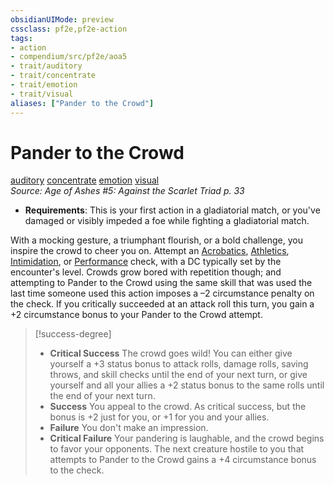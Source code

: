 ```yaml
---
obsidianUIMode: preview
cssclass: pf2e,pf2e-action
tags:
- action
- compendium/src/pf2e/aoa5
- trait/auditory
- trait/concentrate
- trait/emotion
- trait/visual
aliases: ["Pander to the Crowd"]
---
```

# Pander to the Crowd
[auditory](rules/traits/auditory.md "Auditory Effect Trait")  [concentrate](rules/traits/concentrate.md "Concentrate Action & Ability Trait")  [emotion](rules/traits/emotion.md "Emotion Effect Trait")  [visual](rules/traits/visual.md "Visual Effect Trait")  
*Source: Age of Ashes #5: Against the Scarlet Triad p. 33*  

- **Requirements**: This is your first action in a gladiatorial match, or you've damaged or visibly impeded a foe while fighting a gladiatorial match.

With a mocking gesture, a triumphant flourish, or a bold challenge, you inspire the crowd to cheer you on. Attempt an [Acrobatics](compendium/skills.md#Acrobatics), [Athletics](compendium/skills.md#Athletics), [Intimidation](compendium/skills.md#Intimidation), or [Performance](compendium/skills.md#Performance) check, with a DC typically set by the encounter's level. Crowds grow bored with repetition though; and attempting to Pander to the Crowd using the same skill that was used the last time someone used this action imposes a –2 circumstance penalty on the check. If you critically succeeded at an attack roll this turn, you gain a +2 circumstance bonus to your Pander to the Crowd attempt.

> [!success-degree] 
> - **Critical Success** The crowd goes wild! You can either give yourself a +3 status bonus to attack rolls, damage rolls, saving throws, and skill checks until the end of your next turn, or give yourself and all your allies a +2 status bonus to the same rolls until the end of your next turn.
> - **Success** You appeal to the crowd. As critical success, but the bonus is +2 just for you, or +1 for you and your allies.
> - **Failure** You don't make an impression.
> - **Critical Failure** Your pandering is laughable, and the crowd begins to favor your opponents. The next creature hostile to you that attempts to Pander to the Crowd gains a +4 circumstance bonus to the check.